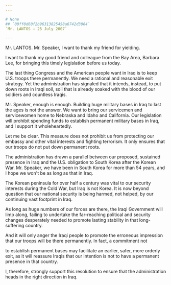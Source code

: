 ```yaml
---
---

# None
## `00ff0d60f2b96313825458a6742d3064`
`Mr. LANTOS — 25 July 2007`

---
```



Mr. LANTOS. Mr. Speaker, I want to thank my friend for yielding.

I want to thank my good friend and colleague from the Bay Area, 
Barbara Lee, for bringing this timely legislation before us today.

The last thing Congress and the American people want in Iraq is to 
keep U.S. troops there permanently. We need a rational and reasonable 
exit strategy. Yet the administration has signaled that it intends, 
instead, to put down roots in Iraqi soil, soil that is already soaked 
with the blood of our soldiers and countless Iraqis.

Mr. Speaker, enough is enough. Building huge military bases in Iraq 
to last the ages is not the answer. We want to bring our servicemen and 
servicewomen home to Nebraska and Idaho and California. Our legislation 
will prohibit spending funds to establish permanent military bases in 
Iraq, and I support it wholeheartedly.

Let me be clear. This measure does not prohibit us from protecting 
our embassy and other vital interests and fighting terrorism. It only 
ensures that our troops do not put down permanent roots.

The administration has drawn a parallel between our proposed, 
sustained presence in Iraq and the U.S. obligation to South Korea after 
the Korean War. Mr. Speaker, we have been in South Korea for more than 
54 years, and I hope we won't be as long as that in Iraq.

The Korean peninsula for over half a century was vital to our 
security interests during the Cold War, but Iraq is not Korea. It is 
now beyond question that our national security is being harmed, not 
helped, by our continuing vast footprint in Iraq.

As long as huge numbers of our forces are there, the Iraqi Government 
will limp along, failing to undertake the far-reaching political and 
security changes desperately needed to promote lasting stability in 
that long-suffering country.

And it will only anger the Iraqi people to promote the erroneous 
impression that our troops will be there permanently. In fact, a 
commitment not


to establish permanent bases may facilitate an earlier, safer, more 
orderly exit, as it will reassure Iraqis that our intention is not to 
have a permanent presence in that country.

I, therefore, strongly support this resolution to ensure that the 
administration heads in the right direction in Iraq.